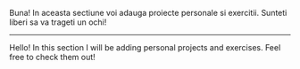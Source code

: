 Buna! In aceasta sectiune voi adauga proiecte personale si exercitii. Sunteti liberi sa va trageti un ochi!

---

Hello! In this section I will be adding personal projects and exercises. Feel free to check them out!